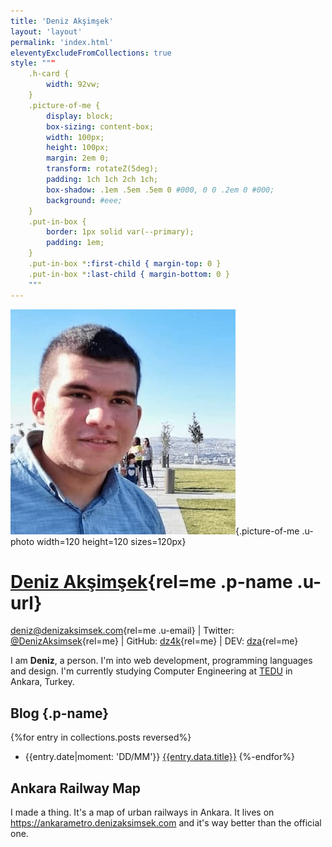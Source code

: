 ```yaml
---
title: 'Deniz Akşimşek'
layout: 'layout'
permalink: 'index.html'
eleventyExcludeFromCollections: true
style: """
    .h-card {
        width: 92vw;
    }
    .picture-of-me {
        display: block;
        box-sizing: content-box;
        width: 100px;
        height: 100px;
        margin: 2em 0;
        transform: rotateZ(5deg);
        padding: 1ch 1ch 2ch 1ch;
        box-shadow: .1em .5em .5em 0 #000, 0 0 .2em 0 #000;
        background: #eee;
    }
    .put-in-box {
        border: 1px solid var(--primary);
        padding: 1em;
    }
    .put-in-box *:first-child { margin-top: 0 }
    .put-in-box *:last-child { margin-bottom: 0 }
    """
---
```


<div class=h-card>

![Deniz Akşimşek](/assets/me.jpeg){.picture-of-me .u-photo width=120 height=120 sizes=120px}

# [Deniz Akşimşek](https://denizaksimsek.com/){rel=me .p-name .u-url} #

<deniz@denizaksimsek.com>{rel=me .u-email} | Twitter: [@DenizAksimsek][twitter]{rel=me} | GitHub: [dz4k][github]{rel=me} | DEV: [dza][devto]{rel=me}

</div>

I am **Deniz**, a person. I'm into web development, programming languages and design. I'm currently studying Computer Engineering at [TEDU] in Ankara, Turkey.

<section class=h-feed>

## Blog {.p-name}

{%for entry in collections.posts reversed%}
- <time>{{entry.date|moment: 'DD/MM'}}</time> [{{entry.data.title}}]({{entry.url|url}})
{%-endfor%}

</section>

<div class="put-in-box">

## Ankara Railway Map

I made a thing. It's a map of urban railways in Ankara. It lives on <https://ankarametro.denizaksimsek.com> and it's way better than the official one.

</div>


[web development]:        /archive/website/
[programming languages]:  /archive/pl/
[design]:                 /archive/design/
[nice landscapes]:        /archive/place/
[cats]:                   //cats.denizaksimsek.com
[TEDU]:                   //www.tedu.edu.tr/
[Twitter]:                //twitter.com/DenizAksimsek/
[devto]:                    //dev.to/dza/
[email me]:               mailto:deniz@denizaksimsek.com
[GitHub]:                 //github.com/DenizAksimsek/
